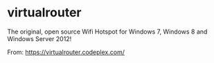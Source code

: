 # virtualrouter
 The original, open source Wifi Hotspot for Windows 7, Windows 8 and Windows Server 2012!

From: https://virtualrouter.codeplex.com/
